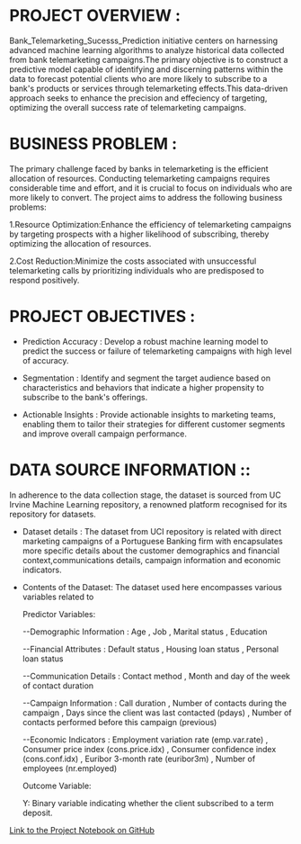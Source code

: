 # PROJECT OVERVIEW :
  Bank_Telemarketing_Sucesss_Prediction initiative centers on harnessing advanced machine learning algorithms to analyze historical data collected from bank telemarketing campaigns.The primary objective is to construct a predictive model capable of identifying and discerning patterns within the data to forecast potential clients who are more likely to subscribe to a bank's products or services through telemarketing effects.This data-driven approach seeks to enhance the precision and effeciency of targeting, optimizing the overall success rate of telemarketing campaigns.

# BUSINESS PROBLEM : 
   The primary challenge faced by banks in telemarketing is the efficient allocation of resources. Conducting telemarketing campaigns requires considerable time and effort, and it is crucial to focus on individuals who are more likely to convert. The project aims to address the following business problems:

1.Resource Optimization:Enhance the efficiency of telemarketing campaigns by targeting prospects with a higher likelihood of subscribing, thereby optimizing the allocation of resources.

2.Cost Reduction:Minimize the costs associated with unsuccessful telemarketing calls by prioritizing individuals who are predisposed to respond positively.

# PROJECT OBJECTIVES : 
* Prediction Accuracy : Develop a robust machine learning model to predict the success or failure of telemarketing campaigns with high level of accuracy.

* Segmentation : Identify and segment the target audience based on characteristics and behaviors that indicate a higher propensity to subscribe to the bank's offerings.

* Actionable Insights : Provide actionable insights to marketing teams, enabling them to tailor their strategies for different customer segments and improve overall campaign performance.

# DATA SOURCE INFORMATION :: 
   In adherence to the data collection stage, the dataset is sourced from UC Irvine Machine Learning repository, a renowned platform recognised for its repository for datasets.

* Dataset details : 
    The dataset from UCI repository is related with direct marketing campaigns of a Portuguese Banking firm with encapsulates more specific details about the customer demographics and financial context,communications details, campaign information and economic indicators.

* Contents of the Dataset: 
    The dataset used here encompasses various variables related to

    Predictor Variables:

    --Demographic Information : Age , Job , Marital status , Education

    --Financial Attributes : Default status , Housing loan status , Personal loan status 

    --Communication Details : Contact method , Month and day of the week of contact duration

    --Campaign Information : Call duration , Number of contacts during the campaign , Days since the client was last contacted (pdays) , Number of contacts performed before this campaign (previous)

    --Economic Indicators : Employment variation rate (emp.var.rate) , Consumer price index (cons.price.idx) , Consumer confidence index (cons.conf.idx) , Euribor 3-month rate (euribor3m) , Number of employees         (nr.employed)

  Outcome Variable:

    Y: Binary variable indicating whether the client subscribed to a term deposit.


[Link to the Project Notebook on GitHub](https://github.com/Sudeeshg300398/FINANCE/blob/main/bank_telemarketing_success_prediction/bank_telemarketing_success_final.ipynb)

